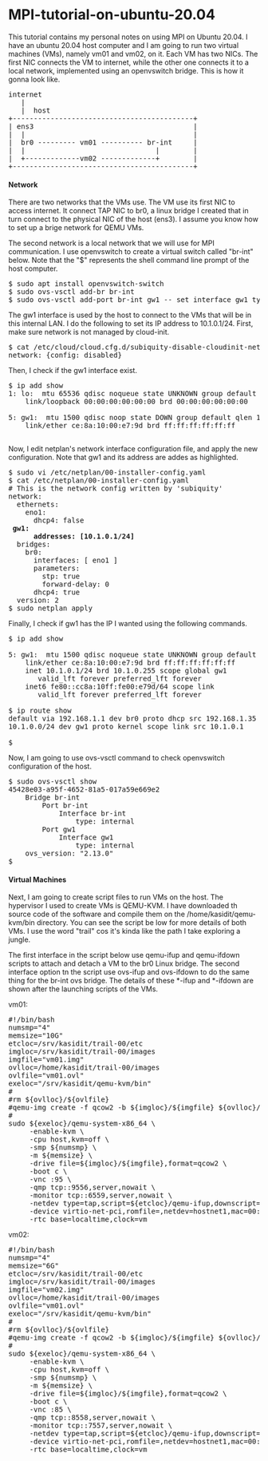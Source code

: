 # MPI-tutorial-on-ubuntu-20.04
<p><p>
  This tutorial contains my personal notes on using MPI on Ubuntu 20.04. I have an ubuntu 20.04 host computer and I am going to run two virtual machines (VMs), namely vm01 and vm02, on it. Each VM has two NICs. The first NIC connects the VM to internet, while the other one connects it to a local network, implemented using an openvswitch bridge. This is how it gonna look like. 
<pre>
internet 
   |
   |  host
+-------------------------------------------+
| ens3                                      |
|  |                                        |
|  br0 --------- vm01 ---------- br-int     |
|  |                               |        |
|  +-------------vm02 -------------+        |
+-------------------------------------------+
</pre>
<p><p>
<h4>Network</h4>
<p><p>
There are two networks that the VMs use. The VM use its first NIC to access internet. It connect TAP NIC to br0, a linux bridge I created that in turn connect to the physical NIC of the host (ens3). I assume you know how to set up a brige network for QEMU VMs. 
<p><p>
The second network is a local network that we will use for MPI communication. I use openvswitch to create a virtual switch called "br-int" below. Note that the "$" represents the shell command line prompt of the host computer. 
<pre>
$ sudo apt install openvswitch-switch
$ sudo ovs-vsctl add-br br-int
$ sudo ovs-vsctl add-port br-int gw1 -- set interface gw1 type=internal
</pre>
The gw1 interface is used by the host to connect to the VMs that will be in this internal LAN. 
I do the following to set its IP address to 10.1.0.1/24.
First, make sure network is not managed by cloud-init. 
<pre>
$ cat /etc/cloud/cloud.cfg.d/subiquity-disable-cloudinit-networking.cfg
network: {config: disabled}
</pre>
Then, I check if the gw1 interface exist. 
<pre>
$ ip add show
1: lo: <LOOPBACK,UP,LOWER_UP> mtu 65536 qdisc noqueue state UNKNOWN group default qlen 1000
    link/loopback 00:00:00:00:00:00 brd 00:00:00:00:00:00
<snip>
5: gw1: <BROADCAST,MULTICAST> mtu 1500 qdisc noop state DOWN group default qlen 1000
    link/ether ce:8a:10:00:e7:9d brd ff:ff:ff:ff:ff:ff
<snip>
</pre>
Now, I edit netplan's network interface configuration file, and apply the new configuration. Note that gw1 and its address are addes as highlighted. 
<pre>
$ sudo vi /etc/netplan/00-installer-config.yaml
$ cat /etc/netplan/00-installer-config.yaml
# This is the network config written by 'subiquity'
network:
  ethernets:
    eno1:
      dhcp4: false
 <b>gw1: 
      addresses: [10.1.0.1/24]</b>
  bridges:
    br0:
      interfaces: [ eno1 ] 
      parameters: 
        stp: true
        forward-delay: 0
      dhcp4: true
  version: 2
$ sudo netplan apply
</pre>
Finally, I check if gw1 has the IP I wanted using the following commands. 
<pre>
$ ip add show
<snip>
5: gw1: <BROADCAST,MULTICAST,UP,LOWER_UP> mtu 1500 qdisc noqueue state UNKNOWN group default qlen 1000
    link/ether ce:8a:10:00:e7:9d brd ff:ff:ff:ff:ff:ff
    inet 10.1.0.1/24 brd 10.1.0.255 scope global gw1
       valid_lft forever preferred_lft forever
    inet6 fe80::cc8a:10ff:fe00:e79d/64 scope link 
       valid_lft forever preferred_lft forever
<snip>
$ ip route show
default via 192.168.1.1 dev br0 proto dhcp src 192.168.1.35 metric 100 
10.1.0.0/24 dev gw1 proto kernel scope link src 10.1.0.1 
<snip>
$ 
</pre>
Now, I am going to use ovs-vsctl command to check openvswitch configuration of the host.
<pre>
$ sudo ovs-vsctl show
45428e03-a95f-4652-81a5-017a59e669e2
    Bridge br-int
        Port br-int
            Interface br-int
                type: internal
        Port gw1
            Interface gw1
                type: internal
    ovs_version: "2.13.0"
$ 
</pre>
<h4>Virtual Machines</h4>
<p><p>
Next, I am going to create script files to run VMs on the host. The hypervisor I used to create VMs is QEMU-KVM. I have downloaded th source code of the software and compile them on the /home/kasidit/qemu-kvm/bin directory. You can see the script be low for more details of both VMs. I use the word "trail" cos it's kinda like the path I take exploring a jungle. 
 <p>
The first interface in the script below use qemu-ifup and qemu-ifdown scripts to attach and detach a VM to the br0 Linux bridge. The second interface option tn the script use ovs-ifup and ovs-ifdown to do the same thing for the br-int ovs bridge. The details of these *-ifup and *-ifdown are shown after the launching scripts of the VMs. 
 <p>
vm01: <br>
<pre>
#!/bin/bash
numsmp="4"
memsize="10G"
etcloc=/srv/kasidit/trail-00/etc
imgloc=/srv/kasidit/trail-00/images
imgfile="vm01.img"
ovlloc=/home/kasidit/trail-00/images
ovlfile="vm01.ovl"
exeloc="/srv/kasidit/qemu-kvm/bin"
#
#rm ${ovlloc}/${ovlfile}
#qemu-img create -f qcow2 -b ${imgloc}/${imgfile} ${ovlloc}/${ovlfile}
#
sudo ${exeloc}/qemu-system-x86_64 \
     -enable-kvm \
     -cpu host,kvm=off \
     -smp ${numsmp} \
     -m ${memsize} \
     -drive file=${imgloc}/${imgfile},format=qcow2 \
     -boot c \
     -vnc :95 \
     -qmp tcp::9556,server,nowait \
     -monitor tcp::6559,server,nowait \
     -netdev type=tap,script=${etcloc}/qemu-ifup,downscript=${etcloc}/qemu-ifdown,id=hostnet1 \
     -device virtio-net-pci,romfile=,netdev=hostnet1,mac=00:81:50:00:01:95 \
     -rtc base=localtime,clock=vm 
</pre>
<p><p>
vm02: <br>
<pre>
#!/bin/bash
numsmp="4"
memsize="6G"
etcloc=/srv/kasidit/trail-00/etc
imgloc=/srv/kasidit/trail-00/images
imgfile="vm02.img"
ovlloc=/home/kasidit/trail-00/images
ovlfile="vm01.ovl"
exeloc="/srv/kasidit/qemu-kvm/bin"
#
#rm ${ovlloc}/${ovlfile}
#qemu-img create -f qcow2 -b ${imgloc}/${imgfile} ${ovlloc}/${ovlfile}
#
sudo ${exeloc}/qemu-system-x86_64 \
     -enable-kvm \
     -cpu host,kvm=off \
     -smp ${numsmp} \
     -m ${memsize} \
     -drive file=${imgloc}/${imgfile},format=qcow2 \
     -boot c \
     -vnc :85 \
     -qmp tcp::8558,server,nowait \
     -monitor tcp::7557,server,nowait \
     -netdev type=tap,script=${etcloc}/qemu-ifup,downscript=${etcloc}/qemu-ifdown,id=hostnet1 \
     -device virtio-net-pci,romfile=,netdev=hostnet1,mac=00:71:50:00:01:85 \
     -rtc base=localtime,clock=vm 

</pre>

